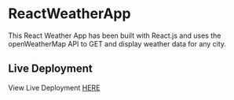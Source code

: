 # ReactWeatherApp

This React Weather App has been built with React.js and uses the openWeatherMap API to GET and display weather data for any city.

## Live Deployment

View Live Deployment [HERE]()
